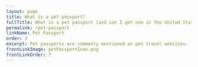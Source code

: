 ```yaml
---
layout: page
title: What is a pet passport?
fullTitle: What is a pet passport (and can I get one in the United States)?
permalink: /pet-passport
linkName: Pet Passport
order: 3
excerpt: Pet passports are commonly mentioned on pet travel websites.  This article explains what a pet passport is and where you can find one
frontLinkImage: petPassportIcon.png
frontLinkOrder: 7
---
```


